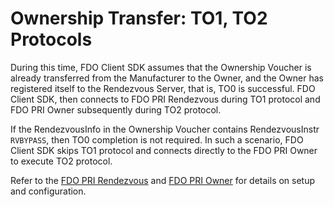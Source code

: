 # Ownership Transfer: TO1, TO2 Protocols
During this time, FDO Client SDK assumes that the Ownership Voucher is already transferred from the Manufacturer to the Owner, and the Owner has registered itself to the Rendezvous
Server, that is, TO0 is successful. FDO Client SDK, then connects to FDO PRI Rendezvous during TO1 protocol and FDO PRI Owner subsequently during TO2 protocol.

If the RendezvousInfo in the Ownership Voucher contains RendezvousInstr `RVBYPASS`, then TO0 completion is not required. In such a scenario, FDO Client SDK skips TO1 protocol and connects directly to the FDO PRI Owner to execute TO2 protocol.

Refer to the [FDO PRI Rendezvous](https://github.com/fido-device-onboard/pri-fidoiot/blob/master/component-samples/demo/rv/README.md) and
[FDO PRI Owner](https://github.com/fido-device-onboard/pri-fidoiot/blob/master/component-samples/demo/owner/README.md) for details on setup and configuration.

